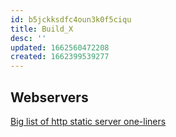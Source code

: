 ```yaml
---
id: b5jckksdfc4oun3k0f5ciqu
title: Build_X
desc: ''
updated: 1662560472208
created: 1662399539277
---
```


## Webservers

[Big list of http static server one-liners](https://gist.github.com/Jacke/7f24159fc62aff2c093c566d14da1099)